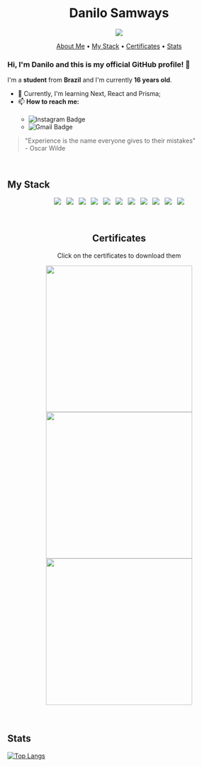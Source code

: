 # <h1 align="center">Danilo Samways</h1>
<p align="center">
    <img src="https://visitor-badge.glitch.me/badge?page_id=DaniloSamways.DaniloSamways??style=for-the-badge&logo=appveyor">
</p>

<!-- Header -->
<p align="center">
    <a href="#about_me">About Me</a> •
    <a href="#stack">My Stack</a> •
    <a href="#certificates">Certificates</a> •
    <a href="#stats">Stats</a> 
</p>


<!-- About Me -->
<div id="about_me"></div>

### Hi, I'm **Danilo** and this is my **official GitHub** profile! 👋

I'm a **student** from **Brazil** and I'm currently **16 years old**.

- 🌱 Currently, I'm learning Next, React and Prisma; 
- 📫 **How to reach me:**<br><br>
    - ![Instagram Badge](https://img.shields.io/badge/-@danilo.samw-8A2BE2?style=flat-square&labelColor=E1306C&logo=instagram&logoColor=white&link=https://www.instagram.com/danilo.samw/)<br>
    - ![Gmail Badge](https://img.shields.io/badge/-hadeflowing@gmail.com-8A2BE2?style=flat-square&labelColor=E1306C&logo=gmail&logoColor=white&link=mailto:hadeflowing@gmail.com)

> "Experience is the name everyone gives to their mistakes" <br> - Oscar Wilde

<!-- My Stack -->
<br>
<div id="stack"></div>

## My Stack

<div align="center">

<a href="#"><img src="https://img.shields.io/badge/typescript-%23007ACC.svg?style=for-the-badge&logo=typescript&logoColor=white"></a>&nbsp;&nbsp;
<a href="#"><img src="https://img.shields.io/badge/javascript-%23323330.svg?style=for-the-badge&logo=javascript&logoColor=%23F7DF1E"></a>&nbsp;&nbsp;
<a href="#"><img src="https://img.shields.io/badge/html5-%23E34F26.svg?style=for-the-badge&logo=html5&logoColor=white"></a>&nbsp;&nbsp;
<a href="#"><img src="https://img.shields.io/badge/css3-%231572B6.svg?style=for-the-badge&logo=css3&logoColor=white"></a>&nbsp;&nbsp;
<a href="#"><img src="https://img.shields.io/badge/tailwindcss-%2338B2AC.svg?style=for-the-badge&logo=tailwind-css&logoColor=white"></a>&nbsp;&nbsp;
<a href="#"><img src="https://img.shields.io/badge/mysql-%2300f.svg?style=for-the-badge&logo=mysql&logoColor=white"></a>&nbsp;&nbsp;
<a href="#"><img src="https://img.shields.io/badge/react-%2320232a.svg?style=for-the-badge&logo=react&logoColor=%2361DAFB"></a>&nbsp;&nbsp;
<a href="#"><img src="https://img.shields.io/badge/Next-black?style=for-the-badge&logo=next.js&logoColor=white"></a>&nbsp;&nbsp;
<a href="#"><img src="https://img.shields.io/badge/node.js-6DA55F?style=for-the-badge&logo=node.js&logoColor=white"></a>&nbsp;&nbsp;
<a href="#"><img src="https://img.shields.io/badge/express.js-%23404d59.svg?style=for-the-badge&logo=express&logoColor=%2361DAFB"></a>&nbsp;&nbsp;
<a href="#"><img src="https://img.shields.io/badge/Prisma-3982CE?style=for-the-badge&logo=Prisma&logoColor=white"></a>

</div>
    
    
<br>
<div id="certificates" align="center">


## Certificates

<p>Click on the certificates to download them</p>

<a href="https://github.com/DaniloSamways/DaniloSamways/files/9114793/discover-conectar-certificate.pdf">
    <img src="https://user-images.githubusercontent.com/55723423/179067791-3ff067ac-e42f-4f57-ba24-bb7dac74a5a0.png" width="330">
</a>

<a href="https://github.com/DaniloSamways/DaniloSamways/files/9114761/discover-fundamentar-certificate.pdf">
    <img src="https://user-images.githubusercontent.com/55723423/179068800-37853cd5-0ff5-4878-8174-07e14410c3b1.png" width="330">
</a>

<a href="https://github.com/DaniloSamways/DaniloSamways/files/9114769/discover-especializar-certificate.pdf">
    <img src="https://user-images.githubusercontent.com/55723423/179068386-fcaa377c-5422-4149-b1ba-d5212fd96d1f.png" width="330">
</a>

</div>

<!-- Stats -->
<br>
<br>
<div id="stats"></div>


## Stats

[![Top Langs](https://github-readme-stats.vercel.app/api/top-langs/?username=danilosamways&layout=compact&bg_color=151515&text_color=9E9E9E&border-color=8A2BE2&title_color=8A2BE2)](https://github.com/danilosamways/github-readme-stats)
